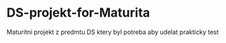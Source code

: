# DS-projekt-for-Maturita
Maturitni projekt z predmtu DS ktery byl potreba aby udelat prakticky test
